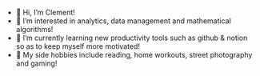 - 👋 Hi, I’m Clement!
- 👀 I’m interested in analytics, data management and mathematical algorithms!
- 🌱 I’m currently learning new productivity tools such as github & notion so as to keep myself more motivated!
- 💞️ My side hobbies include reading, home workouts, street photography and gaming!

<!---
clement7903/clement7903 is a ✨ special ✨ repository because its `README.md` (this file) appears on your GitHub profile.
You can click the Preview link to take a look at your changes.
--->
